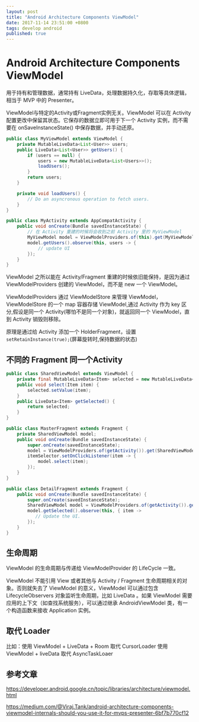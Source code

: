 ```yaml
---
layout: post
title: "Android Architecture Components ViewModel"
date: 2017-11-14 23:51:00 +0800
tags: develop android
published: true
---
```

# Android Architecture Components ViewModel

用于持有和管理数据，通常持有 LiveData，处理数据持久化，存取等具体逻辑， 相当于 MVP 中的 Presenter。

ViewModel与特定的Activity或Fragment实例无关。ViewModel 可以在 Activity 配置更改中保留其状态。它保存的数据立即可用于下一个 Activity 实例，而不需要在 onSaveInstanceState() 中保存数据，并手动还原。

```Java
public class MyViewModel extends ViewModel {
    private MutableLiveData<List<User>> users;
    public LiveData<List<User>> getUsers() {
        if (users == null) {
            users = new MutableLiveData<List<Users>>();
            loadUsers();
        }
        return users;
    }

    private void loadUsers() {
        // Do an asyncronous operation to fetch users.
    }
}
```

```Java
public class MyActivity extends AppCompatActivity {
    public void onCreate(Bundle savedInstanceState) {
        // 在 Activity 重建的时候将会收到之前 Activity 里的 MyViewModel
        MyViewModel model = ViewModelProviders.of(this).get(MyViewModel.class);
        model.getUsers().observe(this, users -> {
            // update UI
        });
    }
}
```

ViewModel 之所以能在 Activity/Fragment 重建的时候依旧能保持，是因为通过 ViewModelProviders 创建的 ViewModel，而不是 new 一个 ViewModel。

ViewModelProviders 通过 ViewModelStore 来管理 ViewModel，ViewModelStore 的一个 map 容器存储 ViewModel,通过 Activity 作为 key 区分,假设是同一个 Activity(哪怕不是同一个对象)，就返回同一个 ViewModel，直到 Activity 销毁则移除。

原理是通过给 Activity 添加一个 HolderFragment，设置 ```setRetainInstance(true);```(屏幕旋转时,保持数据的状态)

## 不同的 Fragment 同一个Activity

```Java
public class SharedViewModel extends ViewModel {
    private final MutableLiveData<Item> selected = new MutableLiveData<Item>();
    public void select(Item item) {
        selected.setValue(item);
    }
    public LiveData<Item> getSelected() {
        return selected;
    }
}
```

```Java
public class MasterFragment extends Fragment {
    private SharedViewModel model;
    public void onCreate(Bundle savedInstanceState) {
        super.onCreate(savedInstanceState);
        model = ViewModelProviders.of(getActivity()).get(SharedViewModel.class);
        itemSelector.setOnClickListener(item -> {
            model.select(item);
        });
    }
}
```

```Java
public class DetailFragment extends Fragment {
    public void onCreate(Bundle savedInstanceState) {
        super.onCreate(savedInstanceState);
        SharedViewModel model = ViewModelProviders.of(getActivity()).get(SharedViewModel.class);
        model.getSelected().observe(this, { item ->
           // Update the UI.
        });
    }
}
```

## 生命周期

ViewModel 的生命周期与传递给 ViewModelProvider 的 LifeCycle 一致。

ViewModel 不能引用 View 或者其他与 Activity / Fragment 生命周期相关的对象。否则就失去了 ViewModel 的意义，ViewModel 可以通过包含 LifecycleObservers 对象监听生命周期，比如 LiveData 。如果 ViewModel 需要应用的上下文（如查找系统服务），可以通过继承 AndroidViewModel 类，有一个构造函数来接收 Application 实例。


## 取代 Loader

比如：使用 ViewModel + LiveData + Room 取代 CursorLoader
使用 ViewModel + liveData 取代 AsyncTaskLoaer

## 参考文章

<https://developer.android.google.cn/topic/libraries/architecture/viewmodel.html>

https://medium.com/@Viraj.Tank/android-architecture-components-viewmodel-internals-should-you-use-it-for-mvps-presenter-6bf7b770cf12






